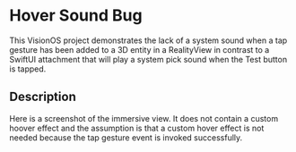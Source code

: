 # Hover Sound Bug

This VisionOS project demonstrates the lack of a system sound when a tap gesture has been added to a 3D entity in a RealityView in contrast to a SwiftUI attachment that will play a system pick sound when the Test button is tapped.

## Description

Here is a screenshot of the immersive view. It does not contain a custom hoover effect and the assumption is that a custom hover effect is not needed because the tap gesture event is invoked successfully.
